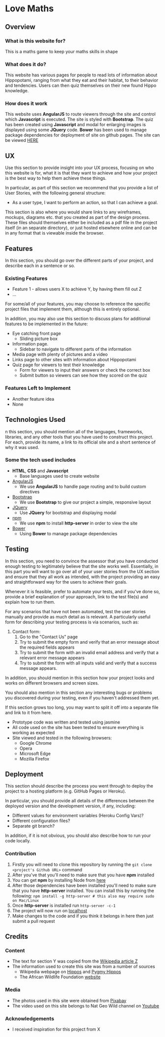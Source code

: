 # Love Maths

## Overview

### What is this website for?

This is a maths game to keep your maths skills in shape

### What does it do?

This website has various pages for people to read lots of information about Hippopotami, ranging from what they eat and their habitat, to their behavior and tendencies. Users can then quiz themselves on their new found Hippo knowledge.

### How does it work

This website uses **AngularJS** to route viewers through the site and control which **Javascript** is executed. The site is styled with **Bootstrap**. The quiz has been created using **Javascript** and modal for enlarging images is displayed using some **JQuery** code. **Bower** has been used to manage package dependencies for deployment of site on github pages. The site can be viewed [HERE](https://futoisaru.github.io/hippo/)

## UX

Use this section to provide insight into your UX process, focusing on who this website is for, what it is that they want to achieve and how your project is the best way to help them achieve these things.

In particular, as part of this section we recommend that you provide a list of User Stories, with the following general structure:

- As a user type, I want to perform an action, so that I can achieve a goal.

This section is also where you would share links to any wireframes, mockups, diagrams etc. that you created as part of the design process. These files should themselves either be included as a pdf file in the project itself (in an separate directory), or just hosted elsewhere online and can be in any format that is viewable inside the browser.

## Features

In this section, you should go over the different parts of your project, and describe each in a sentence or so.

### Existing Features

- Feature 1 - allows users X to achieve Y, by having them fill out Z
- ...

For some/all of your features, you may choose to reference the specific project files that implement them, although this is entirely optional.

In addition, you may also use this section to discuss plans for additional features to be implemented in the future:

- Eye catching front page
  - Sliding picture box
- Information page.
  - Sidebar to navigate to different parts of the information
- Media page with plenty of pictures and a video
- Links page to other sites with information about Hippopotami
- Quiz page for viewers to test their knowledge
  - Form for viewers to input their answers or check the correct box
  - Submit button so viewers can see how they scored on the quiz

### Features Left to Implement

- Another feature idea
- None

## Technologies Used

n this section, you should mention all of the languages, frameworks, libraries, and any other tools that you have used to construct this project. For each, provide its name, a link to its official site and a short sentence of why it was used.

### Some the tech used includes

- **HTML**, **CSS** and **Javascript**
  - Base languages used to create website
- [AngularJS](https://angularjs.org/)
  - We use **AngularJS** to handle page routing and to build custom directives
- [Bootstrap](http://getbootstrap.com/)
  - We use **Bootstrap** to give our project a simple, responsive layout
- [JQuery](https://jquery.com)
  - Use **JQuery** for bootstrap and displaying modal
- [npm](https://www.npmjs.com/)
  - We use **npm** to install **http-server** in order to view the site
- [Bower](https://bower.io)
  - Using **Bower** to manage package dependencies

## Testing

In this section, you need to convince the assessor that you have conducted enough testing to legitimately believe that the site works well. Essentially, in this part you will want to go over all of your user stories from the UX section and ensure that they all work as intended, with the project providing an easy and straightforward way for the users to achieve their goals.

Whenever it is feasible, prefer to automate your tests, and if you've done so, provide a brief explanation of your approach, link to the test file(s) and explain how to run them.

For any scenarios that have not been automated, test the user stories manually and provide as much detail as is relevant. A particularly useful form for describing your testing process is via scenarios, such as:

1. Contact form:
   1. Go to the "Contact Us" page
   2. Try to submit the empty form and verify that an error message about the required fields appears
   3. Try to submit the form with an invalid email address and verify that a relevant error message appears
   4. Try to submit the form with all inputs valid and verify that a success message appears.

In addition, you should mention in this section how your project looks and works on different browsers and screen sizes.

You should also mention in this section any interesting bugs or problems you discovered during your testing, even if you haven't addressed them yet.

If this section grows too long, you may want to split it off into a separate file and link to it from here.

- Prototype code was written and tested using jasmine
- All code used on the site has been tested to ensure everything is working as expected
- Site viewed and tested in the following browsers:
  - Google Chrome
  - Opera
  - Microsoft Edge
  - Mozilla Firefox

## Deployment

This section should describe the process you went through to deploy the project to a hosting platform (e.g. GitHub Pages or Heroku).

In particular, you should provide all details of the differences between the deployed version and the development version, if any, including:

- Different values for environment variables (Heroku Config Vars)?
- Different configuration files?
- Separate git branch?

In addition, if it is not obvious, you should also describe how to run your code locally.

### Contribution

1. Firstly you will need to clone this repository by running the `git clone <project's Github URL>` command
2. After you've that you'll need to make sure that you have **npm** installed
3. You can get **npm** by installing Node from [here](https://nodejs.org/en/)
4. After those dependencies have been installed you'll need to make sure that you have **http-server** installed. You can install this by running the following: `npm install -g http-server # this also may require sudo on Mac/Linux`
5. Once **http-server** is installed run `http-server -c-1`
6. The project will now run on [localhost](http://127.0.0.1:8080)
7. Make changes to the code and if you think it belongs in here then just submit a pull request

## Credits

### Content

- The text for section Y was copied from the [Wikipedia article Z](https://en.wikipedia.org/wiki/Z)
- The information used to create this site was from a number of sources
  - Wikipedia webpage on [Hippos](https://en.wikipedia.org/wiki/Hippopotamus) and [Pygmy Hippos](https://en.wikipedia.org/wiki/Pygmy_hippopotamus)
  - The African Wildlife Foundation [website](http://www.awf.org/wildlife-conservation/hippopotamus)

### Media

- The photos used in this site were obtained from [Pixabay](https://pixabay.com/)
- The video used on this site belongs to Nat Geo Wild channel on [Youtube](https://www.youtube.com/watch?v=WfrG95GyU9U)

### Acknowledgements

- I received inspiration for this project from X
